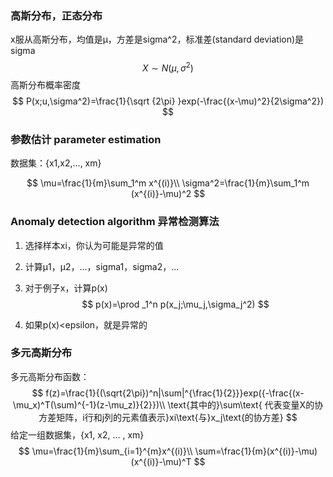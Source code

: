 ### 高斯分布，正态分布

x服从高斯分布，均值是μ，方差是sigma^2，标准差(standard deviation)是sigma 
$$
X\sim N(\mu,\sigma^2)
$$
高斯分布概率密度
$$
P(x;u,\sigma^2)=\frac{1}{\sqrt {2\pi} }exp(-\frac{(x-\mu)^2}{2\sigma^2})
$$

### 参数估计 parameter estimation

数据集：{x1,x2,..., xm}


$$
\mu=\frac{1}{m}\sum_1^m x^{(i)}\\
\sigma^2=\frac{1}{m}\sum_1^m (x^{(i)}-\mu)^2
$$

  

### Anomaly detection algorithm 异常检测算法

1. 选择样本xi，你认为可能是异常的值

2. 计算μ1，μ2，...，sigma1，sigma2，...

3. 对于例子x，计算p(x)
   $$
   p(x)=\prod _1^n p(x_j;\mu_j,\sigma_j^2)
   $$

4. 如果p(x)<epsilon，就是异常的

### 多元高斯分布

多元高斯分布函数：
$$
f(z)=\frac{1}{(\sqrt{2\pi})^n|\sum|^{\frac{1}{2}}}exp({-\frac{(x-\mu_x)^T(\sum)^{-1}(z-\mu_z)}{2}})\\
\text{其中的}\sum\text{ 代表变量X的协方差矩阵，i行和j列的元素值表示}xi\text{与}x_j\text{的协方差}
$$
给定一组数据集，{x1, x2, ... , xm}
$$
\mu=\frac{1}{m}\sum_{i=1}^{m}x^{(i)}\\
\sum=\frac{1}{m}(x^{(i)}-\mu)(x^{(i)}-\mu)^T
$$
